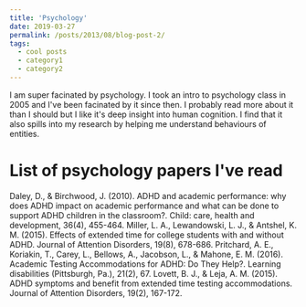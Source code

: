 ```yaml
---
title: 'Psychology'
date: 2019-03-27
permalink: /posts/2013/08/blog-post-2/
tags:
  - cool posts
  - category1
  - category2
---
```


I am super facinated by psychology. I took an intro to psychology class in 2005 and I've been facinated by it since then. I probably read more about it than I should but I like it's deep insight into human cognition. I find that it also spills into my research by helping me understand behaviours of entities. 

List of psychology papers I've read
======
Daley, D., & Birchwood, J. (2010). ADHD and academic performance: why does ADHD impact on academic performance and what can be done to support ADHD children in the classroom?. Child: care, health and development, 36(4), 455-464.
Miller, L. A., Lewandowski, L. J., & Antshel, K. M. (2015). Effects of extended time for college students with and without ADHD. Journal of Attention Disorders, 19(8), 678-686.
Pritchard, A. E., Koriakin, T., Carey, L., Bellows, A., Jacobson, L., & Mahone, E. M. (2016). Academic Testing Accommodations for ADHD: Do They Help?. Learning disabilities (Pittsburgh, Pa.), 21(2), 67.
Lovett, B. J., & Leja, A. M. (2015). ADHD symptoms and benefit from extended time testing accommodations. Journal of Attention Disorders, 19(2), 167-172.
